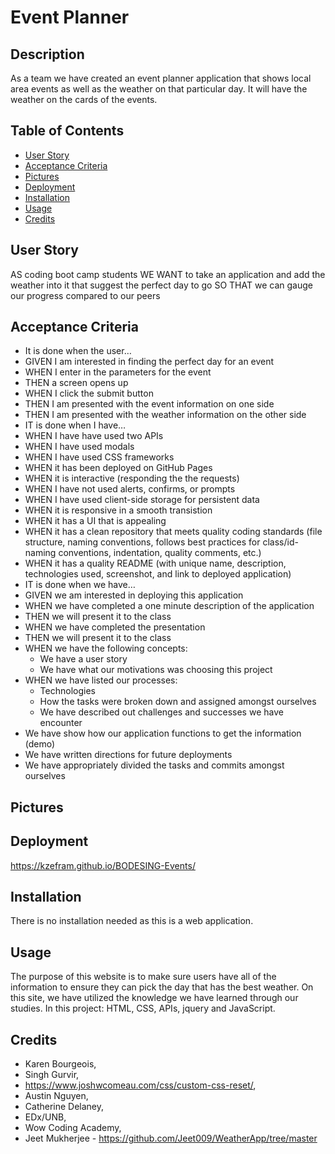 # Event Planner

## Description

As a team we have created an event planner application that shows local area events as well as the weather on that particular day. It will have the weather on the cards of the events.

## Table of Contents

- [User Story](#userstory)
- [Acceptance Criteria](#acceptancecriteria)
- [Pictures](#pictures)
- [Deployment](#depolyment)
- [Installation](#installation)
- [Usage](#usage)
- [Credits](#credits)

## User Story

AS coding boot camp students
WE WANT to take an application and add the weather into it that suggest the perfect day to go
SO THAT we can gauge our progress compared to our peers

## Acceptance Criteria

- It is done when the user…
- GIVEN I am interested in finding the perfect day for an event
- WHEN I enter in the parameters for the event
- THEN a screen opens up
- WHEN I click the submit button
- THEN I am presented with the event information on one side
- THEN I am presented with the weather information on the other side
- IT is done when I have…
- WHEN I have have used two APIs
- WHEN I have used modals
- WHEN I have used CSS frameworks
- WHEN it has been deployed on GitHub Pages
- WHEN it is interactive (responding the the requests)
- WHEN I have not used alerts, confirms, or prompts
- WHEN I have used client-side storage for persistent data
- WHEN it is responsive in a smooth transistion
- WHEN it has a UI that is appealing
- WHEN it has a clean repository that meets quality coding standards (file structure, naming conventions, follows best practices for class/id-naming conventions, indentation, quality comments, etc.)
- WHEN it has a quality README (with unique name, description, technologies used, screenshot, and link to deployed application)
- IT is done when we have…
- GIVEN we am interested in deploying this application
- WHEN we have completed a one minute description of the application
- THEN we will present it to the class
- WHEN we have completed the presentation
- THEN we will present it to the class
- WHEN we have the following concepts:
  - We have a user story
  - We have what our motivations was choosing this project
- WHEN we have listed our processes:
  - Technologies
  - How the tasks were broken down and assigned amongst ourselves
  - We have described out challenges and successes we have encounter
- We have show how our application functions to get the information (demo)
- We have written directions for future deployments
- We have appropriately divided the tasks and commits amongst ourselves

## Pictures

## Deployment

https://kzefram.github.io/BODESING-Events/ 

## Installation

There is no installation needed as this is a web application.

## Usage

The purpose of this website is to make sure users have all of the information to ensure they can pick the day that has the best weather. On this site, we have utilized the knowledge we have learned through our studies. In this project: HTML, CSS, APIs, jquery and JavaScript.

## Credits

- Karen Bourgeois,
- Singh Gurvir,
- https://www.joshwcomeau.com/css/custom-css-reset/,
- Austin Nguyen,
- Catherine Delaney,
- EDx/UNB,
- Wow Coding Academy,
- Jeet Mukherjee - https://github.com/Jeet009/WeatherApp/tree/master
